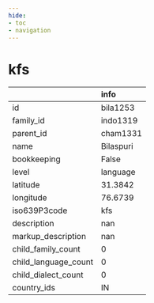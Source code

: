 ```yaml
---
hide:
- toc
- navigation
---
```

# kfs
|                      | info      |
|:---------------------|:----------|
| id                   | bila1253  |
| family_id            | indo1319  |
| parent_id            | cham1331  |
| name                 | Bilaspuri |
| bookkeeping          | False     |
| level                | language  |
| latitude             | 31.3842   |
| longitude            | 76.6739   |
| iso639P3code         | kfs       |
| description          | nan       |
| markup_description   | nan       |
| child_family_count   | 0         |
| child_language_count | 0         |
| child_dialect_count  | 0         |
| country_ids          | IN        |